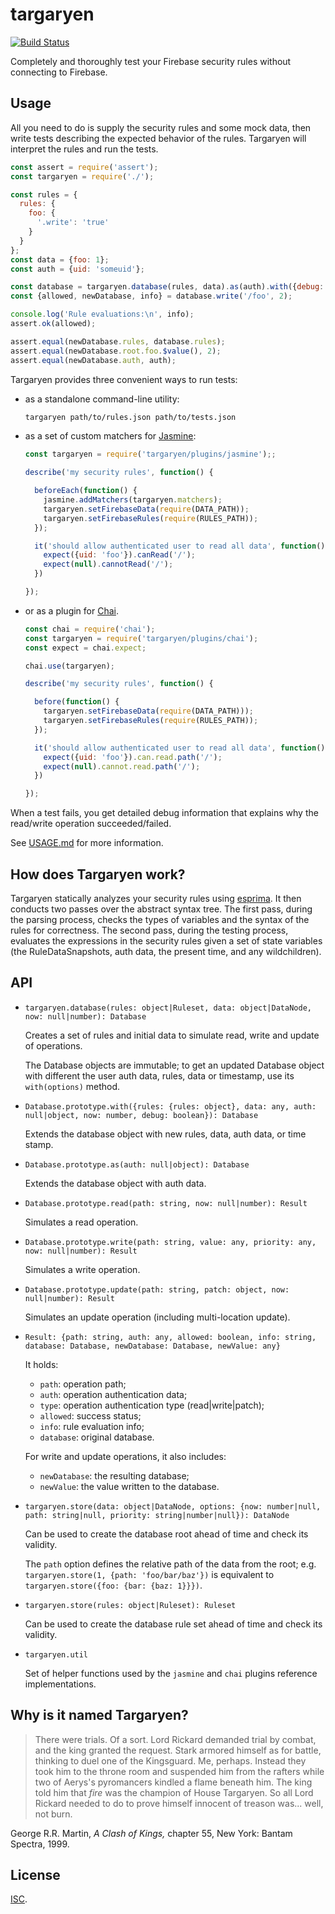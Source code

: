 
targaryen
=========

[![Build Status](https://travis-ci.org/goldibex/targaryen.svg)](https://travis-ci.org/goldibex/targaryen)

Completely and thoroughly test your Firebase security rules without connecting to Firebase.

## Usage

All you need to do is supply the security rules and some mock data, then write tests describing the expected behavior of the rules. Targaryen will interpret the rules and run the tests.

```js
const assert = require('assert');
const targaryen = require('./');

const rules = {
  rules: {
    foo: {
      '.write': 'true'
    }
  }
};
const data = {foo: 1};
const auth = {uid: 'someuid'};

const database = targaryen.database(rules, data).as(auth).with({debug: true});
const {allowed, newDatabase, info} = database.write('/foo', 2);

console.log('Rule evaluations:\n', info);
assert.ok(allowed);

assert.equal(newDatabase.rules, database.rules);
assert.equal(newDatabase.root.foo.$value(), 2);
assert.equal(newDatabase.auth, auth);
```

Targaryen provides three convenient ways to run tests:

- as a standalone command-line utility:

    ```bash
    targaryen path/to/rules.json path/to/tests.json
    ```

- as a set of custom matchers for [Jasmine](https://jasmine.github.io):

    ```js
    const targaryen = require('targaryen/plugins/jasmine');;

    describe('my security rules', function() {

      beforeEach(function() {
        jasmine.addMatchers(targaryen.matchers);
        targaryen.setFirebaseData(require(DATA_PATH));
        targaryen.setFirebaseRules(require(RULES_PATH));
      });

      it('should allow authenticated user to read all data', function() {
        expect({uid: 'foo'}).canRead('/');
        expect(null).cannotRead('/');
      })

    });
    ```

- or as a plugin for [Chai](http://chaijs.com).

    ```js
    const chai = require('chai');
    const targaryen = require('targaryen/plugins/chai');
    const expect = chai.expect;

    chai.use(targaryen);

    describe('my security rules', function() {

      before(function() {
        targaryen.setFirebaseData(require(DATA_PATH)));
        targaryen.setFirebaseRules(require(RULES_PATH));
      });

      it('should allow authenticated user to read all data', function() {
        expect({uid: 'foo'}).can.read.path('/');
        expect(null).cannot.read.path('/');
      })

    });
    ```

When a test fails, you get detailed debug information that explains why the read/write operation succeeded/failed.

See [USAGE.md](https://github.com/goldibex/targaryen/blob/master/USAGE.md) for more information.


## How does Targaryen work?

Targaryen statically analyzes your security rules using [esprima](http://esprima.org). It then conducts two passes over the abstract syntax tree. The first pass, during the parsing process, checks the types of variables and the syntax of the rules for correctness. The second pass, during the testing process, evaluates the expressions in the security rules given a set of state variables (the RuleDataSnapshots, auth data, the present time, and any wildchildren).


## API

- `targaryen.database(rules: object|Ruleset, data: object|DataNode, now: null|number): Database`

    Creates a set of rules and initial data to simulate read, write and update of operations.

    The Database objects are immutable; to get an updated Database object with different the user auth data, rules, data or timestamp, use its `with(options)` method.

- `Database.prototype.with({rules: {rules: object}, data: any, auth: null|object, now: number, debug: boolean}): Database`

    Extends the database object with new rules, data, auth data, or time stamp.

- `Database.prototype.as(auth: null|object): Database`

    Extends the database object with auth data.

- `Database.prototype.read(path: string, now: null|number): Result`

    Simulates a read operation.

- `Database.prototype.write(path: string, value: any, priority: any, now: null|number): Result`

    Simulates a write operation.

- `Database.prototype.update(path: string, patch: object, now: null|number): Result`

    Simulates an update operation (including multi-location update).

- `Result: {path: string, auth: any, allowed: boolean, info: string, database: Database, newDatabase: Database, newValue: any}`

    It holds:

    - `path`: operation path;
    - `auth`: operation authentication data;
    - `type`: operation authentication type (read|write|patch);
    - `allowed`: success status;
    - `info`: rule evaluation info;
    - `database`: original database.

    For write and update operations, it also includes:

    - `newDatabase`: the resulting database;
    - `newValue`: the value written to the database.

- `targaryen.store(data: object|DataNode, options: {now: number|null, path: string|null, priority: string|number|null}): DataNode`

    Can be used to create the database root ahead of time and check its validity.

    The `path` option defines the relative path of the data from the root; e.g. `targaryen.store(1, {path: 'foo/bar/baz'})` is equivalent to `targaryen.store({foo: {bar: {baz: 1}}})`.

- `targaryen.store(rules: object|Ruleset): Ruleset`

    Can be used to create the database rule set ahead of time and check its validity.

- `targaryen.util`

    Set of helper functions used by the `jasmine` and `chai` plugins reference implementations.


## Why is it named Targaryen?

> There were trials. Of a sort. Lord Rickard demanded trial by combat, and the
> king granted the request. Stark armored himself as for battle, thinking to
> duel one of the Kingsguard. Me, perhaps. Instead they took him to the throne
> room and suspended him from the rafters while two of Aerys's pyromancers
> kindled a flame beneath him. The king told him that *fire* was the champion
> of House Targaryen. So all Lord Rickard needed to do to prove himself
> innocent of treason was... well, not burn.

George R.R. Martin, *A Clash of Kings,* chapter 55, New York: Bantam Spectra, 1999.

## License

[ISC](https://github.com/goldibex/targaryen/blob/master/LICENSE).
